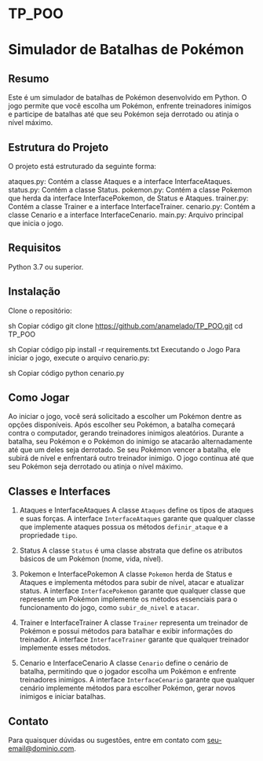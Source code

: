 # TP_POO

# Simulador de Batalhas de Pokémon

## Resumo
Este é um simulador de batalhas de Pokémon desenvolvido em Python. O jogo permite que você escolha um Pokémon, enfrente treinadores inimigos e participe de batalhas até que seu Pokémon seja derrotado ou atinja o nível máximo.

## Estrutura do Projeto
O projeto está estruturado da seguinte forma:

ataques.py: Contém a classe Ataques e a interface InterfaceAtaques.
status.py: Contém a classe Status.
pokemon.py: Contém a classe Pokemon que herda da interface InterfacePokemon, de Status e Ataques.
trainer.py: Contém a classe Trainer e a interface InterfaceTrainer.
cenario.py: Contém a classe Cenario e a interface InterfaceCenario.
main.py: Arquivo principal que inicia o jogo.

## Requisitos
Python 3.7 ou superior.

## Instalação
Clone o repositório:

sh
Copiar código
git clone https://github.com/anamelado/TP_POO.git
cd TP_POO

sh
Copiar código
pip install -r requirements.txt
Executando o Jogo
Para iniciar o jogo, execute o arquivo cenario.py:

sh
Copiar código
python cenario.py

## Como Jogar
Ao iniciar o jogo, você será solicitado a escolher um Pokémon dentre as opções disponíveis.
Após escolher seu Pokémon, a batalha começará contra o computador, gerando treinadores inimigos aleatórios.
Durante a batalha, seu Pokémon e o Pokémon do inimigo se atacarão alternadamente até que um deles seja derrotado.
Se seu Pokémon vencer a batalha, ele subirá de nível e enfrentará outro treinador inimigo.
O jogo continua até que seu Pokémon seja derrotado ou atinja o nível máximo.

## Classes e Interfaces
1. Ataques e InterfaceAtaques
A classe `Ataques` define os tipos de ataques e suas forças. A interface `InterfaceAtaques` garante que qualquer classe que implemente ataques possua os métodos `definir_ataque` e a propriedade `tipo`.

2. Status
A classe `Status` é uma classe abstrata que define os atributos básicos de um Pokémon (nome, vida, nível).

3. Pokemon e InterfacePokemon
A classe `Pokemon` herda de Status e Ataques e implementa métodos para subir de nível, atacar e atualizar status. A interface `InterfacePokemon` garante que qualquer classe que represente um Pokémon implemente os métodos essenciais para o funcionamento do jogo, como `subir_de_nivel` e `atacar`.

4. Trainer e InterfaceTrainer
A classe `Trainer` representa um treinador de Pokémon e possui métodos para batalhar e exibir informações do treinador. A interface `InterfaceTrainer` garante que qualquer treinador implemente esses métodos.

5. Cenario e InterfaceCenario
A classe `Cenario` define o cenário de batalha, permitindo que o jogador escolha um Pokémon e enfrente treinadores inimigos. A interface `InterfaceCenario` garante que qualquer cenário implemente métodos para escolher Pokémon, gerar novos inimigos e iniciar batalhas.

## Contato
Para quaisquer dúvidas ou sugestões, entre em contato com seu-email@dominio.com.